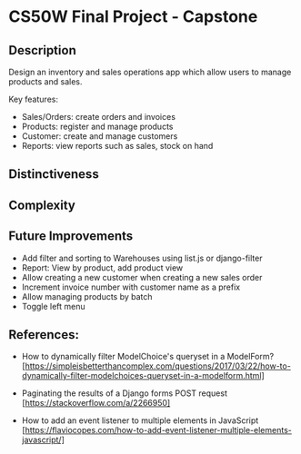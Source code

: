 # CS50W Final Project - Capstone

## Description
Design an inventory and sales operations app which allow users to manage products and sales.

Key features:
- Sales/Orders: create orders and invoices
- Products: register and manage products
- Customer: create and manage customers
- Reports: view reports such as sales, stock on hand

## Distinctiveness


## Complexity


## Future Improvements
- Add filter and sorting to Warehouses using list.js or django-filter
- Report: View by product, add product view
- Allow creating a new customer when creating a new sales order
- Increment invoice number with customer name as a prefix
- Allow managing products by batch
- Toggle left menu


## References:
- How to dynamically filter ModelChoice's queryset in a ModelForm? [https://simpleisbetterthancomplex.com/questions/2017/03/22/how-to-dynamically-filter-modelchoices-queryset-in-a-modelform.html]

- Paginating the results of a Django forms POST request [https://stackoverflow.com/a/2266950]

- How to add an event listener to multiple elements in JavaScript [https://flaviocopes.com/how-to-add-event-listener-multiple-elements-javascript/]